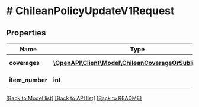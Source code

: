 # # ChileanPolicyUpdateV1Request

## Properties

Name | Type | Description | Notes
------------ | ------------- | ------------- | -------------
**coverages** | [**\OpenAPI\Client\Model\ChileanCoverageOrSublimitBase[]**](ChileanCoverageOrSublimitBase.md) | List of coverages |
**item_number** | **int** | The item number | [optional]

[[Back to Model list]](../../README.md#models) [[Back to API list]](../../README.md#endpoints) [[Back to README]](../../README.md)
